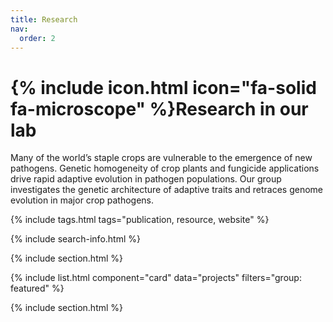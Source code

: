 ```yaml
---
title: Research
nav:
  order: 2
---
```


# {% include icon.html icon="fa-solid fa-microscope" %}Research in our lab

Many of the world’s staple crops are vulnerable to the emergence of new pathogens. Genetic homogeneity of crop plants and fungicide applications drive rapid adaptive evolution in pathogen populations. Our group investigates the genetic architecture of adaptive traits and retraces genome evolution in major crop pathogens.

{% include tags.html tags="publication, resource, website" %}

{% include search-info.html %}

{% include section.html %}

{% include list.html component="card" data="projects" filters="group: featured" %}

{% include section.html %}
